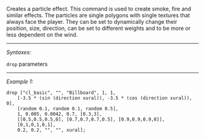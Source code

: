 Creates a particle effect.
This command is used to create smoke, fire and similar effects.
The particles are single polygons with single textures that always face the player.
They can be set to dynamically change their position, size, direction, can be set to different weights and to be more or less dependent on the wind.


---
*Syntaxes:*

`drop` parameters

---
*Example 1:*

```sqf
drop ["cl_basic", "", "Billboard", 1, 1,
	[-3.5 * (sin (direction xural)), -3.5 * (cos (direction xural)), 0],
	[random 0.1, random 0.1, random 0.5],
	1, 0.005, 0.0042, 0.7, [0.3,3],
	[[0.5,0.5,0.5,0], [0.7,0.7,0.7,0.5], [0.9,0.9,0.9,0]],
	[0,1,0,1,0,1],
	0.2, 0.2, "", "", xural];
```
